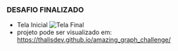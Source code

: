 ### DESAFIO FINALIZADO
 - Tela Inicial 
![Tela Final](https://i.imgur.com/MCnrFbU.png)
- projeto pode ser visualizado em: https://thalisdev.github.io/amazing_graph_challenge/
